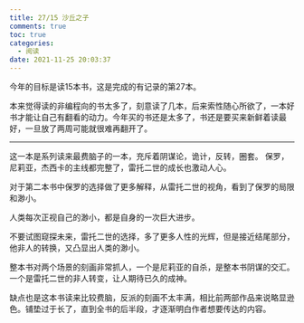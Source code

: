 ```yaml
---
title: 27/15 沙丘之子
comments: true
toc: true
categories:
  - 阅读
date: 2021-11-25 20:03:37
---
```


今年的目标是读15本书，这是完成的有记录的第27本。

本来觉得读的非编程向的书太多了，刻意读了几本，后来索性随心所欲了，一本好书才能让自己有翻看的动力。今年买的书还是太多了，书还是要买来新鲜着读最好，一旦放了两周可能就很难再翻开了。

---

这一本是系列读来最费脑子的一本，充斥着阴谋论，诡计，反转，圈套。
保罗，尼莉亚，杰西卡的主线都完整了，雷托二世的成长也激动人心。

对于第二本书中保罗的选择做了更多解释，从雷托二世的视角，看到了保罗的局限和渺小。

人类每次正视自己的渺小，都是自身的一次巨大进步。

不要试图窥探未来，雷托二世的选择，多了更多人性的光辉，但是接近结尾部分，他非人的转换，又凸显出人类的渺小。

整本书对两个场景的刻画非常抓人，一个是尼莉亚的自杀，是整本书阴谋的交汇。一个是雷托二世的非人转变，让人期待已久的成神。

缺点也是这本书读来比较费脑，反派的刻画不太丰满，相比前两部作品来说略显逊色。铺垫过于长了，直到全书的后半段，才逐渐明白作者想要传达的内容。
